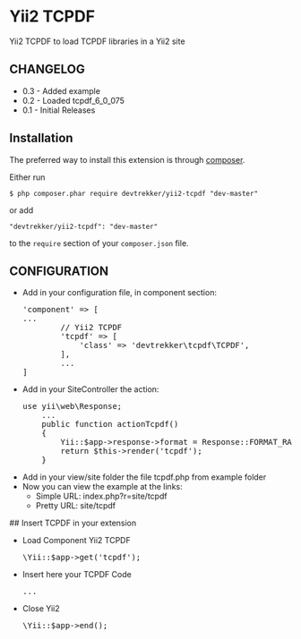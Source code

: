 Yii2 TCPDF
==========

Yii2 TCPDF to load TCPDF libraries in a Yii2 site

<h2>CHANGELOG</h2>

<ul>
  <li>0.3 - Added example</li>	
  <li>0.2 - Loaded tcpdf_6_0_075</li>
  <li>0.1 - Initial Releases</li>
</ul>

## Installation

The preferred way to install this extension is through [composer](http://getcomposer.org/download/).

Either run

```
$ php composer.phar require devtrekker/yii2-tcpdf "dev-master"
```

or add

```
"devtrekker/yii2-tcpdf": "dev-master"
```

to the ```require``` section of your `composer.json` file.

## CONFIGURATION

<ul>
	<li>Add in your configuration file, in component section:
		<pre>'component' => [ 
...
		// Yii2 TCPDF
		'tcpdf' => [
			'class' => 'devtrekker\tcpdf\TCPDF',
		],
		...
]</pre>
	</li>
	<li>Add in your SiteController the action:
		<pre>use yii\web\Response;
    ...
    public function actionTcpdf()
    {
        Yii::$app->response->format = Response::FORMAT_RAW;  // Raw for PDF output
        return $this->render('tcpdf');
    }</pre>
	</li>
	<li>Add in your view/site folder the file tcpdf.php from example folder</li>
	<li>Now you can view the example at the links: 
		<ul>
			<li>Simple URL: index.php?r=site/tcpdf</li>
			<li>Pretty URL: site/tcpdf</li>
		</ul>
	</li>
</ul>
## Insert TCPDF in your extension
<ul>
	<li>Load Component Yii2 TCPDF
		<pre>\Yii::$app->get('tcpdf');</pre></li>
	<li>Insert here your TCPDF Code 
		<pre>...</pre></li>
	<li>Close Yii2
		<pre>\Yii::$app->end();</pre></li>
</ul>
